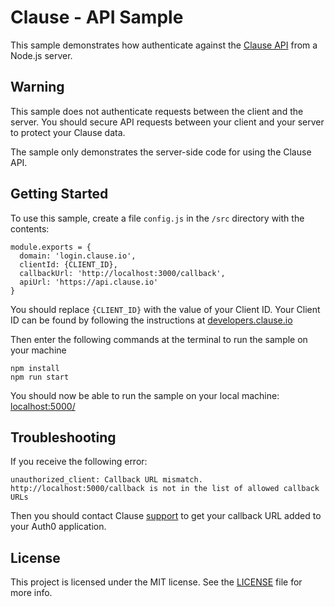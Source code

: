 # Clause - API Sample

This sample demonstrates how authenticate against the [Clause API](https://developers.clause.io) from a Node.js server.

## Warning

This sample does not authenticate requests between the client and the server. You should secure API requests between your client and your server to protect your Clause data.

The sample only demonstrates the server-side code for using the Clause API.

## Getting Started

To use this sample, create a file `config.js` in the `/src` directory with the contents:
```
module.exports = {
  domain: 'login.clause.io',
  clientId: {CLIENT_ID},
  callbackUrl: 'http://localhost:3000/callback',
  apiUrl: 'https://api.clause.io'
}
```

You should replace `{CLIENT_ID}` with the value of your Client ID. Your Client ID can be found by following the instructions at [developers.clause.io](https://developers.clause.io)

Then enter the following commands at the terminal to run the sample on your machine
```
npm install
npm run start
```

You should now be able to run the sample on your local machine: [localhost:5000/](http://localhost:5000/)

## Troubleshooting

If you receive the following error:
```
unauthorized_client: Callback URL mismatch. http://localhost:5000/callback is not in the list of allowed callback URLs
```
Then you should contact Clause [support](support@clause.io) to get your callback URL added to your Auth0 application.

## License

This project is licensed under the MIT license. See the [LICENSE](LICENSE) file for more info.
